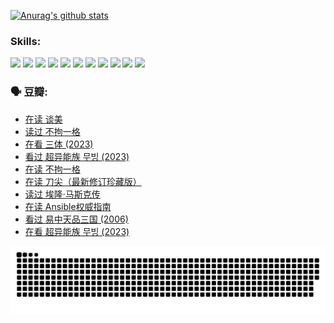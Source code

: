 
[![Anurag's github stats](https://github-readme-stats.vercel.app/api?username=w940853815)](https://github.com/anuraghazra/github-readme-stats)

### Skills:

<code><img height="32" src="https://cdn.jsdelivr.net/npm/simple-icons@v5/icons/python.svg"></code>
<code><img height="32" src="https://cdn.jsdelivr.net/npm/simple-icons@v5/icons/javascript.svg"></code>
<code><img height="32" src="https://cdn.jsdelivr.net/npm/simple-icons@v5/icons/django.svg"></code>
<code><img height="32" src="https://cdn.jsdelivr.net/npm/simple-icons@v5/icons/flask.svg"></code>
<code><img height="32" src="https://cdn.jsdelivr.net/npm/simple-icons@v5/icons/vuetify.svg"></code>
<code><img height="32" src="https://cdn.jsdelivr.net/npm/simple-icons@v5/icons/git.svg"></code>
<code><img height="32" src="https://cdn.jsdelivr.net/npm/simple-icons@v5/icons/docker.svg"></code>
<code><img height="32" src="https://cdn.jsdelivr.net/npm/simple-icons@v5/icons/postgresql.svg"></code>
<code><img height="32" src="https://cdn.jsdelivr.net/npm/simple-icons@v5/icons/elasticsearch.svg"></code>
<code><img height="32" src="https://cdn.jsdelivr.net/npm/simple-icons@v5/icons/macos.svg"></code>
<code><img height="32" src="https://cdn.jsdelivr.net/npm/simple-icons@v5/icons/linux.svg"></code>

### 🗣 豆瓣:

<!-- DOUBAN-ACTIVITIES:START -->
- [在读 谈美](https://www.douban.com/people/136069238/status/4560861771/?_i=11513007)
- [读过 不拘一格](https://www.douban.com/people/136069238/status/4560861445/?_i=11513007)
- [在看 三体‎ (2023)](https://www.douban.com/people/136069238/status/4558185093/?_i=11513007)
- [看过 超异能族 무빙‎ (2023)](https://www.douban.com/people/136069238/status/4556824186/?_i=11513007)
- [在读 不拘一格](https://www.douban.com/people/136069238/status/4541712161/?_i=11513007)
- [在读 刀尖（最新修订珍藏版）](https://www.douban.com/people/136069238/status/4541711339/?_i=11513007)
- [读过 埃隆·马斯克传](https://www.douban.com/people/136069238/status/4541710351/?_i=11513007)
- [在读 Ansible权威指南](https://www.douban.com/people/136069238/status/4539151450/?_i=11513007)
- [看过 易中天品三国‎ (2006)](https://www.douban.com/people/136069238/status/4529910812/?_i=11513007)
- [在看 超异能族 무빙‎ (2023)](https://www.douban.com/people/136069238/status/4527291077/?_i=11513007)
<!-- DOUBAN-ACTIVITIES:END -->


![Snake animation](https://raw.githubusercontent.com/w940853815/w940853815/output/github-contribution-grid-snake.svg)

<!--
**w940853815/w940853815** is a ✨ _special_ ✨ repository because its `README.md` (this file) appears on your GitHub profile.

Here are some ideas to get you started:

- 🔭 I’m currently working on ...
- 🌱 I’m currently learning ...
- 👯 I’m looking to collaborate on ...
- 🤔 I’m looking for help with ...
- 💬 Ask me about ...
- 📫 How to reach me: ...
- 😄 Pronouns: ...
- ⚡ Fun fact: ...
-->
